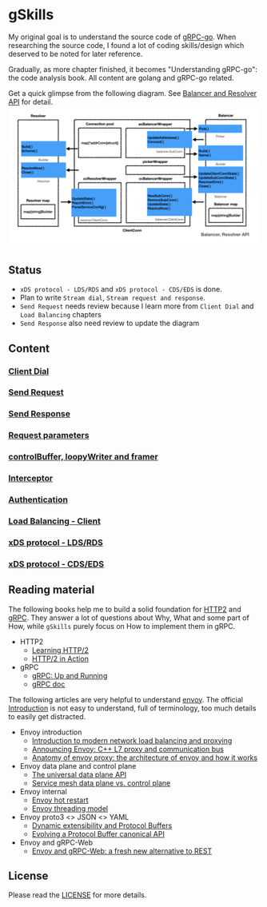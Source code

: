 # gSkills

My original goal is to understand the source code of [gRPC-go](https://github.com/grpc/grpc-go). When researching the source code, I found a lot of coding skills/design which deserved to be noted for later reference.

Gradually, as more chapter finished, it becomes "Understanding gRPC-go": the code analysis book. All content are golang and gRPC-go related.

Get a quick glimpse from the following diagram. See  [Balancer and Resolver API](docs/dial.md#balancer-and-resolver-api) for detail.
![images.008](images/images.008.png)

## Status

- `xDS protocol - LDS/RDS` and `xDS protocol - CDS/EDS` is done.
- Plan to write `Stream dial`, `Stream request and response`.
- `Send Request` needs review because I learn more from `Client Dial` and `Load Balancing` chapters
- `Send Response` also need review to update the diagram

## Content

### [Client Dial](docs/dial.md)

### [Send Request](docs/request.md)

### [Send Response](docs/response.md)

### [Request parameters](docs/parameters.md)

### [controlBuffer, loopyWriter and framer](docs/control.md)

### [Interceptor](docs/interceptor.md)

### [Authentication](docs/auth.md)

### [Load Balancing - Client](docs/load.md)

### [xDS protocol - LDS/RDS](docs/xds.md)

### [xDS protocol - CDS/EDS](docs/cds.md)

## Reading material

The following books help me to build a solid foundation for [HTTP2](https://tools.ietf.org/html/rfc7540) and [gRPC](https://www.grpc.io/docs/). They answer a lot of questions about Why, What and some part of How, while `gSkills` purely focus on How to implement them in gRPC.

- HTTP2
  - [Learning HTTP/2](https://www.oreilly.com/library/view/learning-http2/9781491962435/)
  - [HTTP/2 in Action](https://www.manning.com/books/http2-in-action?query=http2)
- gRPC
  - [gRPC: Up and Running](https://www.oreilly.com/library/view/grpc-up-and/9781492058328/)
  - [gRPC doc](https://github.com/grpc/grpc/tree/master/doc)

The following articles are very helpful to understand [envoy](http://envoyproxy.io). The official [Introduction](https://www.envoyproxy.io/docs/envoy/v1.16.0/intro/intro) is not easy to understand, full of terminology, too much details to easily get distracted.

- Envoy introduction
  - [Introduction to modern network load balancing and proxying](https://blog.envoyproxy.io/introduction-to-modern-network-load-balancing-and-proxying-a57f6ff80236)
  - [Announcing Envoy: C++ L7 proxy and communication bus](https://eng.lyft.com/announcing-envoy-c-l7-proxy-and-communication-bus-92520b6c8191)
  - [Anatomy of envoy proxy: the architecture of envoy and how it works](https://songrgg.github.io/architecture/deeper-understanding-to-envoy/)
- Envoy data plane and control plane
  - [The universal data plane API](https://blog.envoyproxy.io/the-universal-data-plane-api-d15cec7a)
  - [Service mesh data plane vs. control plane](https://blog.envoyproxy.io/service-mesh-data-plane-vs-control-plane-2774e720f7fc)
- Envoy internal
  - [Envoy hot restart](https://blog.envoyproxy.io/envoy-hot-restart-1d16b14555b5)
  - [Envoy threading model](https://blog.envoyproxy.io/envoy-threading-model-a8d44b922310)
- Envoy proto3 <> JSON <> YAML
  - [Dynamic extensibility and Protocol Buffers](https://blog.envoyproxy.io/dynamic-extensibility-and-protocol-buffers-dcd0bf0b8801)
  - [Evolving a Protocol Buffer canonical API](https://blog.envoyproxy.io/evolving-a-protocol-buffer-canonical-api-e1b2c2ca0dec)
- Envoy and gRPC-Web
  - [Envoy and gRPC-Web: a fresh new alternative to REST](https://blog.envoyproxy.io/envoy-and-grpc-web-a-fresh-new-alternative-to-rest-6504ce7eb880)

## License

Please read the [LICENSE](LICENSE) for more details.
